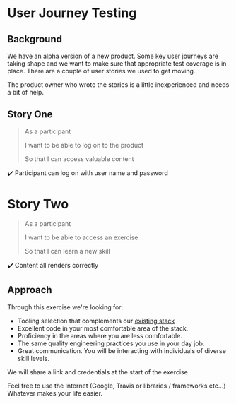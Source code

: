 # User Journey Testing

## Background

We have an alpha version of a new product. Some key user journeys are taking
shape and we want to make sure that appropriate test coverage is in place. There
are a couple of user stories we used to get moving.

The product owner who wrote the stories is a little inexperienced and needs a bit
of help.

## Story One

> As a participant
>
> I want to be able to log on to the product
>
> So that I can access valuable content

:heavy_check_mark: Participant can log on with user name and password

# Story Two

> As a participant
>
> I want to be able to access an exercise
>
> So that I can learn a new skill

:heavy_check_mark: Content all renders correctly

## Approach

Through this exercise we're looking for:

* Tooling selection that complements our [existing stack](https://stackshare.io/mind-gym/mind-gym)
* Excellent code in your most comfortable area of the stack.
* Proficiency in the areas where you are less comfortable.
* The same quality engineering practices you use in your day job.
* Great communication. You will be interacting with individuals of diverse skill levels.

We will share a link and credentials at the start of the exercise

Feel free to use the Internet (Google, Travis or libraries / frameworks etc...) Whatever makes your life easier.
